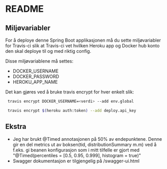 # README

## Miljøvariabler

For å deploye denne Spring Boot applikasjonen må du sette miljøvariabler for Travis-ci slik at Travis-ci vet hvilken Heroku app og Docker hub konto den skal deploye til og med riktig config. 


Disse miljøvariablene må settes:

* DOCKER_USERNAME
* DOCKER_PASSWORD
* HEROKU_APP_NAME

Det kan gjøres ved å bruke travis encrypt for hver enkelt slik:

```bash
 travis encrypt DOCKER_USERNAME=<verdi> --add env.global
```

```bash
 travis encrypt $(heroku auth:token) --add deploy.api_key
```


## Ekstra

* Jeg har brukt @Timed annotasjonen på 50% av endepunktene. Denne gir en del metrics ut av boksen(tid, distributionSummary m.m) ved å f.eks. gi beanen konfigurasjon
    som i mitt tilfelle er gjort med "@Timed(percentiles = [0.5, 0.95, 0.999], histogram = true)"
* Swagger dokumentasjon er tilgjengelig på /swagger-ui.html 